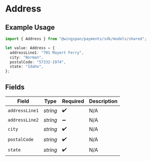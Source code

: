 # Address

## Example Usage

```typescript
import { Address } from "@wingspan/payments/sdk/models/shared";

let value: Address = {
  addressLine1: "701 Mayert Ferry",
  city: "Norman",
  postalCode: "57332-1974",
  state: "Idaho",
};
```

## Fields

| Field              | Type               | Required           | Description        |
| ------------------ | ------------------ | ------------------ | ------------------ |
| `addressLine1`     | *string*           | :heavy_check_mark: | N/A                |
| `addressLine2`     | *string*           | :heavy_minus_sign: | N/A                |
| `city`             | *string*           | :heavy_check_mark: | N/A                |
| `postalCode`       | *string*           | :heavy_check_mark: | N/A                |
| `state`            | *string*           | :heavy_check_mark: | N/A                |
